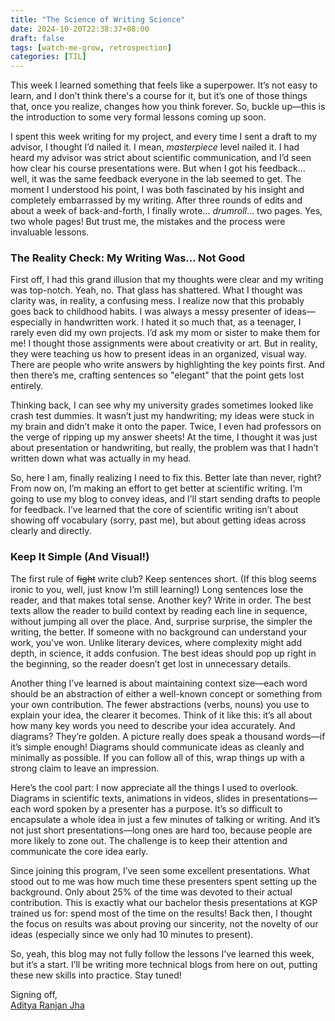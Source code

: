```yaml
---
title: "The Science of Writing Science"
date: 2024-10-20T22:38:37+08:00
draft: false
tags: [watch-me-grow, retrospection]
categories: [TIL]
---
```


This week I learned something that feels like a superpower. It’s not easy to learn, and I don’t think there's a course for it, but it’s one of those things that, once you realize, changes how you think forever. So, buckle up—this is the introduction to some very formal lessons coming up soon.

I spent this week writing for my project, and every time I sent a draft to my advisor, I thought I’d nailed it. I mean, *masterpiece* level nailed it. I had heard my advisor was strict about scientific communication, and I’d seen how clear his course presentations were. But when I got his feedback... well, it was the same feedback everyone in the lab seemed to get. The moment I understood his point, I was both fascinated by his insight and completely embarrassed by my writing. After three rounds of edits and about a week of back-and-forth, I finally wrote... *drumroll*... two pages. Yes, two whole pages! But trust me, the mistakes and the process were invaluable lessons.

### The Reality Check: My Writing Was… Not Good

First off, I had this grand illusion that my thoughts were clear and my writing was top-notch. Yeah, no. That glass has shattered. What I thought was clarity was, in reality, a confusing mess. I realize now that this probably goes back to childhood habits. I was always a messy presenter of ideas—especially in handwritten work. I hated it so much that, as a teenager, I rarely even did my own projects. I’d ask my mom or sister to make them for me! I thought those assignments were about creativity or art. But in reality, they were teaching us how to present ideas in an organized, visual way. There are people who write answers by highlighting the key points first. And then there’s me, crafting sentences so "elegant" that the point gets lost entirely.

Thinking back, I can see why my university grades sometimes looked like crash test dummies. It wasn’t just my handwriting; my ideas were stuck in my brain and didn’t make it onto the paper. Twice, I even had professors on the verge of ripping up my answer sheets! At the time, I thought it was just about presentation or handwriting, but really, the problem was that I hadn’t written down what was actually in my head.

So, here I am, finally realizing I need to fix this. Better late than never, right? From now on, I’m making an effort to get better at scientific writing. I’m going to use my blog to convey ideas, and I’ll start sending drafts to people for feedback. I’ve learned that the core of scientific writing isn’t about showing off vocabulary (sorry, past me), but about getting ideas across clearly and directly.

### Keep It Simple (And Visual!)

The first rule of ~~fight~~ write club? Keep sentences short. (If this blog seems ironic to you, well, just know I’m still learning!) Long sentences lose the reader, and that makes total sense. Another key? Write in order. The best texts allow the reader to build context by reading each line in sequence, without jumping all over the place. And, surprise surprise, the simpler the writing, the better. If someone with no background can understand your work, you've won. Unlike literary devices, where complexity might add depth, in science, it adds confusion. The best ideas should pop up right in the beginning, so the reader doesn’t get lost in unnecessary details.

Another thing I’ve learned is about maintaining context size—each word should be an abstraction of either a well-known concept or something from your own contribution. The fewer abstractions (verbs, nouns) you use to explain your idea, the clearer it becomes. Think of it like this: it’s all about how many key words you need to describe your idea accurately. And diagrams? They’re golden. A picture really does speak a thousand words—if it’s simple enough! Diagrams should communicate ideas as cleanly and minimally as possible. If you can follow all of this, wrap things up with a strong claim to leave an impression.


Here’s the cool part: I now appreciate all the things I used to overlook. Diagrams in scientific texts, animations in videos, slides in presentations—each word spoken by a presenter has a purpose. It’s so difficult to encapsulate a whole idea in just a few minutes of talking or writing. And it’s not just short presentations—long ones are hard too, because people are more likely to zone out. The challenge is to keep their attention and communicate the core idea early.

Since joining this program, I’ve seen some excellent presentations. What stood out to me was how much time these presenters spent setting up the background. Only about 25% of the time was devoted to their actual contribution. This is exactly what our bachelor thesis presentations at KGP trained us for: spend most of the time on the results! Back then, I thought the focus on results was about proving our sincerity, not the novelty of our ideas (especially since we only had 10 minutes to present).

So, yeah, this blog may not fully follow the lessons I’ve learned this week, but it’s a start. I’ll be writing more technical blogs from here on out, putting these new skills into practice. Stay tuned!

Signing off,  
[Aditya Ranjan Jha](https://github.com/adi4comp)

